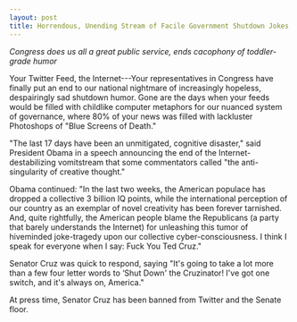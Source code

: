 ```yaml
---
layout: post
title: Horrendous, Unending Stream of Facile Government Shutdown Jokes Finally Shut Down
---
```


*Congress does us all a great public service, ends cacophony of toddler-grade humor*

Your Twitter Feed, the Internet---Your representatives in Congress have finally put an end to our national nightmare of increasingly hopeless, despairingly sad shutdown humor. Gone are the days when your feeds would be filled with childlike computer metaphors for our nuanced system of governance, where 80% of your news was filled with lackluster Photoshops of "Blue Screens of Death."

"The last 17 days have been an unmitigated, cognitive disaster," said President Obama in a speech announcing the end of the Internet-destabilizing vomitstream that some commentators called "the anti-singularity of creative thought." 

Obama continued: "In the last two weeks, the American populace has dropped a collective 3 billion IQ points, while the international perception of our country as an exemplar of novel creativity has been forever tarnished. And, quite rightfully, the American people blame the Republicans (a party that barely understands the Internet) for unleashing this tumor of hiveminded joke-tragedy upon our collective cyber-consciousness. I think I speak for everyone when I say: Fuck You Ted Cruz."

Senator Cruz was quick to respond, saying "It's going to take a lot more than a few four letter words to ‘Shut Down' the Cruzinator! I've got one switch, and it's always on, America."

At press time, Senator Cruz has been banned from Twitter and the Senate floor.
